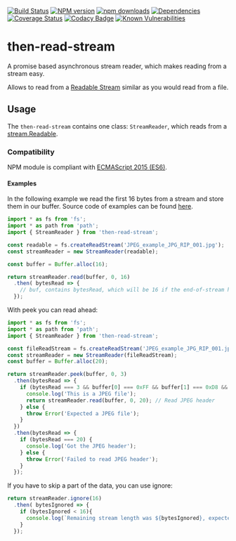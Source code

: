 [![Build Status](https://travis-ci.org/Borewit/then-read-stream.svg?branch=master)](https://travis-ci.org/Borewit/then-read-stream)
[![NPM version](https://badge.fury.io/js/then-read-stream.svg)](https://npmjs.org/package/then-read-stream)
[![npm downloads](http://img.shields.io/npm/dm/then-read-stream.svg)](https://npmjs.org/package/then-read-stream)
[![Dependencies](https://david-dm.org/Borewit/then-read-stream.svg)](https://david-dm.org/Borewit/then-read-stream)
[![Coverage Status](https://coveralls.io/repos/github/Borewit/then-read-stream/badge.svg?branch=master)](https://coveralls.io/github/Borewit/then-read-stream?branch=master)
[![Codacy Badge](https://api.codacy.com/project/badge/Grade/8a89b90858734a6da07570eaf2e89849)](https://www.codacy.com/app/Borewit/then-read-stream?utm_source=github.com&amp;utm_medium=referral&amp;utm_content=Borewit/then-read-stream&amp;utm_campaign=Badge_Grade)
[![Known Vulnerabilities](https://snyk.io/test/github/Borewit/then-read-stream/badge.svg?targetFile=package.json)](https://snyk.io/test/github/Borewit/then-read-stream?targetFile=package.json)

# then-read-stream

A promise based asynchronous stream reader, which makes reading from a stream easy.

Allows to read from a [Readable Stream](https://nodejs.org/api/stream.html#stream_readable_streams) 
similar as you would read from a file.

## Usage

The `then-read-stream` contains one class: `StreamReader`, which reads from a [stream.Readable](https://nodejs.org/api/stream.html#stream_class_stream_readable).

### Compatibility

NPM module is compliant with [ECMAScript 2015 (ES6)](https://www.ecma-international.org/ecma-262/6.0/).

#### Examples

In the following example we read the first 16 bytes from a stream and store them in our buffer.
Source code of examples can be found [here](test/examples.ts).

```JavaScript
import * as fs from 'fs';
import * as path from 'path';
import { StreamReader } from 'then-read-stream';

const readable = fs.createReadStream('JPEG_example_JPG_RIP_001.jpg');
const streamReader = new StreamReader(readable);

const buffer = Buffer.alloc(16);

return streamReader.read(buffer, 0, 16)
  .then( bytesRead => {
    // buf, contains bytesRead, which will be 16 if the end-of-stream has not been reached
  });
```

With peek you can read ahead:
```JavaScript
import * as fs from 'fs';
import * as path from 'path';
import { StreamReader } from 'then-read-stream';

const fileReadStream = fs.createReadStream('JPEG_example_JPG_RIP_001.jpg');
const streamReader = new StreamReader(fileReadStream);
const buffer = Buffer.alloc(20);

return streamReader.peek(buffer, 0, 3)
  .then(bytesRead => {
    if (bytesRead === 3 && buffer[0] === 0xFF && buffer[1] === 0xD8 && buffer[2] === 0xFF) {
      console.log('This is a JPEG file');
      return streamReader.read(buffer, 0, 20); // Read JPEG header
    } else {
      throw Error('Expected a JPEG file');
    }
  })
  .then(bytesRead => {
    if (bytesRead === 20) {
      console.log('Got the JPEG header');
    } else {
      throw Error('Failed to read JPEG header');
    }
  });
```

If you have to skip a part of the data, you can use ignore:
```JavaScript
return streamReader.ignore(16)
  .then( bytesIgnored => {
    if (bytesIgnored < 16){
      console.log(`Remaining stream length was ${bytesIgnored}, expected 16`);
    }
  });
```

